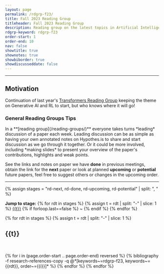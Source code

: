 ```yaml
---
layout: page
permalink: /rdgrp-f23/
title: Fall 2023 Reading Group
titleheader: Fall 2023 Reading Group
description: Reading group on the latest topics in Artificial Intelligence
rdgrp-keyword: rdgrp-f23
order-start: 1
order-end: 10
nav: false
showtitle: true
shownotes: true
showbiborder: true
showdiscusseddate: false
---
```



<hr/>

<h2>Motivation</h2>
Continuation of last year's <a href="/rdgrp-s23/">Transformers Reading Group</a> keeping the theme on Generative AI and RL to start, but who knows where it will go!

<h3>General Reading Groups Tips</h3>
In a **[reading group](/reading-groups/)** everyone takes turns *leading* discussion of a paper each week. Leading discussion can be as simple as having your own annotated notes on Hypothes.is to share and start discussion as we go through it together. Or it could be more involved, including *making slides* to present your overview of the paper's contributions, highlights and weak points.


See the links and notes on paper we have **done** in previous meetings, obtain the link for the **next** paper or look at planned **upcoming** or **potential** future papers, feel free to suggest others or changes in the upcoming order.

<hr/>

{% assign stages = "rd-next, rd-done, rd-upcoming, rd-potential" | split: ", " %}

<b>Jump to stage:</b> {% for rdt in stages %} {% assign t = rdt | split: "-" | slice: 1 %} <a href="#{{rdt}}">{{t}}</a> {% if forloop.last==false %} ~ {% endif %} {% endfor %}


<div class="publications by year">
{% for rdt in stages %}
  {% assign t = rdt | split: "-" | slice: 1 %}
  <h2 class="year"><a name="{{rdt}}">{{t}}</a></h2>
    <br/><br/> 
  {% for i in (page.order-start .. page.order-end) reversed %}
      {% bibliography -f research-references-copy -q @*[keywords~=rdgrp-f23, keywords~={{rdt}}, order~={{i}}]* %}
  {% endfor %}
{% endfor %}


</div>

